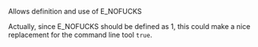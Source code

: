 Allows definition and use of E_NOFUCKS

Actually, since E_NOFUCKS should be defined as 1, this could make a nice
replacement for the command line tool `true`.
